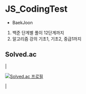 # JS_CodingTest

- BaekJoon
1. 백준 단계별 풀이 12단계까지
2. 알고리즘 강의 기초1, 기초2, 중급1까지


## Solved.ac
|     <p align>[![Solved.ac 프로필](http://mazassumnida.wtf/api/mini/generate_badge?boj=uj1321)](https://solved.ac/uj1321)</p>     |

